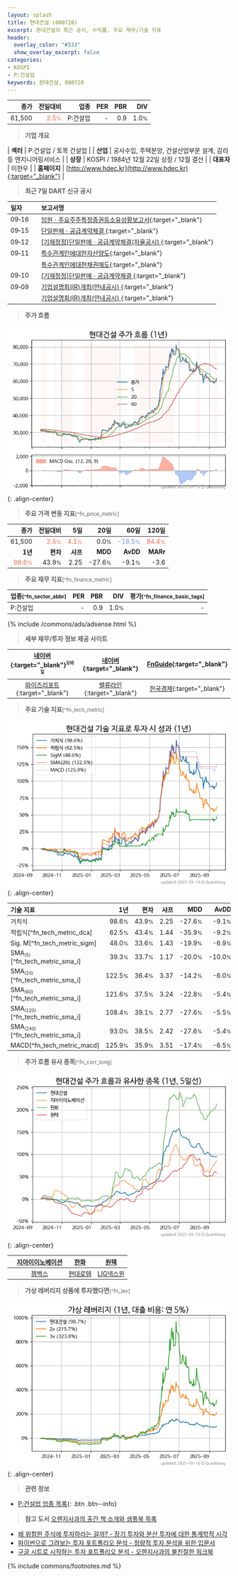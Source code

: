 ```yaml
---
layout: splash
title: 현대건설 (000720)
excerpt: 현대건설의 최근 공시, 수익률, 주요 재무/기술 지표
header:
  overlay_color: "#333"
  show_overlay_excerpt: false
categories:
- KOSPI
- P:건설업
keywords: 현대건설, 000720
---
```


| **종가** | **전일대비** | **업종** | **PER** | **PBR** | **DIV** |
| -------: | -----------: | -------: | ------: | ------: | ------: |
| 61,500 | <span style="color: tomato">2.5<small>%</small></span> | P:건설업 | - | 0.9 | 1.0<small>%</small> |

<!-- more -->


> **기업 개요**<a id="company"></a>

| <span style="white-space:nowrap;">**섹터**</span> | P:건설업 / 토목 건설업 |
| <span style="white-space:nowrap;">**산업**</span> | 공사수입, 주택분양, 건설산업부문 설계, 감리 등 엔지니어링서비스 |
| <span style="white-space:nowrap;">**상장**</span> | KOSPI / 1984년 12월 22일 상장 / 12월 결산 |
| <span style="white-space:nowrap;">**대표자**</span> | 이한우 |
| <span style="white-space:nowrap;">**홈페이지**</span> | [http://www.hdec.kr](http://www.hdec.kr){:target="_blank"} |


> **최근 7일 DART 신규 공시**<a id="dart"></a>

| **일자** |      | **보고서명** |
| :------- | :--- | :----------- |
| 09&#x2011;16 | | [임원ㆍ주요주주특정증권등소유상황보고서](https://dart.fss.or.kr/dsaf001/main.do?rcpNo=20250916000104){:target="_blank"} |
| 09&#x2011;15 | | [단일판매ㆍ공급계약체결              ](https://dart.fss.or.kr/dsaf001/main.do?rcpNo=20250915800004){:target="_blank"} |
| 09&#x2011;12 | | [[기재정정]단일판매ㆍ공급계약체결(자율공시)              ](https://dart.fss.or.kr/dsaf001/main.do?rcpNo=20250912800544){:target="_blank"} |
| 09&#x2011;11 | | [특수관계인에대한자산양도](https://dart.fss.or.kr/dsaf001/main.do?rcpNo=20250911000461){:target="_blank"} |
|  | | [특수관계인에대한채권매도](https://dart.fss.or.kr/dsaf001/main.do?rcpNo=20250911000308){:target="_blank"} |
| 09&#x2011;10 | | [[기재정정]단일판매ㆍ공급계약체결              ](https://dart.fss.or.kr/dsaf001/main.do?rcpNo=20250910800087){:target="_blank"} |
| 09&#x2011;09 | | [기업설명회(IR)개최(안내공시)              ](https://dart.fss.or.kr/dsaf001/main.do?rcpNo=20250909800231){:target="_blank"} |
|  | | [기업설명회(IR)개최(안내공시)              ](https://dart.fss.or.kr/dsaf001/main.do?rcpNo=20250909800230){:target="_blank"} |


> **주가 흐름**<a id="price"></a>

![000720](/stock/images/000720.png){: .align-center}


> **주요 가격 변동 지표**<small>[^fn_price_metric]</small>

| **종가** | **전일대비** | **5일** | **20일** | **60일** | **120일** |
| -------: | -----------: | ------: | -------: | -------: | --------: |
| 61,500 | <span style="color: tomato">2.5<small>%</small></span> | <span style="color: tomato">4.1<small>%</small></span> | 0.0<small>%</small> | <span style="color: cornflowerblue">-18.5<small>%</small></span> | <span style="color: tomato">84.4<small>%</small></span> |
| **1년** | **편차** | **샤프** | **MDD** | **AvDD** | **MARr** |
| <span style="color: tomato">98.6<small>%</small></span> | 43.9<small>%</small> | 2.25 | -27.6<small>%</small> | -9.1<small>%</small> | -3.6 |


> **주요 재무 지표**<small>[^fn_finance_metric]</small>

| **업종**<small>[^fn_sector_abbr]</small> | **PER** | **PBR** | **DIV** | **평가**<small>[^fn_finance_basic_tags]</small> |
| :--------------------------------------- | ------: | ------: | ------: | ----------------------------------------------: |
| P:건설업 | - | 0.9 | 1.0<small>%</small> | - |



{% include /commons/ads/adsense.html %}

> **세부 재무/투자 정보 제공 사이트**

| [네이버](https://m.stock.naver.com/domestic/stock/000720/finance/summary){:target="_blank"}<sup><small>모바일</small></sup> | [네이버](https://finance.naver.com/item/coinfo.naver?code=000720){:target="_blank"} | [FnGuide](https://comp.fnguide.com/SVO2/ASP/SVD_Invest.asp?gicode=A000720&MenuYn=Y){:target="_blank"} |
| :---: | :---: | :---: |
| [와이즈리포트](https://comp.wisereport.co.kr/company/c1040001.aspx?cmp_cd=000720){:target="_blank"} | [밸류라인](https://www.valueline.co.kr/finance/summary/000720){:target="_blank"} | [한국경제](https://markets.hankyung.com/stock/000720/financial-summary){:target="_blank"} |


> **주요 기술 지표**<small>[^fn_tech_metric]</small>


![000720](/stock/images/000720_tech.png){: .align-center}

| **기술 지표** | **1년** | **편차** | **샤프** | **MDD** | **AvDD** |
| :------------ | ------: | -----------: | -------: | ------: | -------: |
| 거치식 | 98.6<small>%</small> | 43.9<small>%</small> | 2.25 | -27.6<small>%</small> | -9.1<small>%</small> |
| 적립식[^fn_tech_metric_dca] | 62.5<small>%</small> | 43.4<small>%</small> | 1.44 | -35.9<small>%</small> | -9.2<small>%</small> |
| Sig. M[^fn_tech_metric_sigm] | 48.0<small>%</small> | 33.6<small>%</small> | 1.43 | -19.9<small>%</small> | -6.9<small>%</small> |
| SMA<small><sub>(5)</sub></small>[^fn_tech_metric_sma_i] | 39.3<small>%</small> | 33.7<small>%</small> | 1.17 | -20.0<small>%</small> | -10.0<small>%</small> |
| SMA<small><sub>(20)</sub></small>[^fn_tech_metric_sma_i] | 122.5<small>%</small> | 36.4<small>%</small> | 3.37 | -14.2<small>%</small> | -6.0<small>%</small> |
| SMA<small><sub>(60)</sub></small>[^fn_tech_metric_sma_i] | 121.6<small>%</small> | 37.5<small>%</small> | 3.24 | -22.8<small>%</small> | -5.4<small>%</small> |
| SMA<small><sub>(120)</sub></small>[^fn_tech_metric_sma_i] | 108.4<small>%</small> | 39.1<small>%</small> | 2.77 | -27.6<small>%</small> | -5.5<small>%</small> |
| SMA<small><sub>(240)</sub></small>[^fn_tech_metric_sma_i] | 93.0<small>%</small> | 38.5<small>%</small> | 2.42 | -27.6<small>%</small> | -5.4<small>%</small> |
| MACD[^fn_tech_metric_macd] | 125.9<small>%</small> | 35.9<small>%</small> | 3.51 | -17.4<small>%</small> | -6.5<small>%</small> |


> **주가 흐름 유사 종목**<a id="corr"></a><small>[^fn_corr_long]</small>

![000720](/stock/images/000720_corr.png){: .align-center}

|       | [지아이이노베이션](/358570/) | [한화](/000880/) | [원텍](/336570/) |
| :---: | :------------------------------------: | :------------------------------------: | :------------------------------------: |
|       | [젬백스](/082270/) | [현대로템](/064350/) | [LIG넥스원](/079550/) |


> **가상 레버리지 상품에 투자했다면**<a id="2x"></a><small>[^fn_lev]</small>

![000720](/stock/images/000720_2x.png){: .align-center}


> **관련 정보**

- [P:건설업 업종 목록](/stats/sector/kospi_업종_건설업_종목/){: .btn .btn--info}

> **참고 도서** [오렌지사과의 출간 책 소개와 샘플북 목록](https://kongdori.tistory.com/691)

- [왜 위험한 주식에 투자하라는 걸까? - 장기 투자와 분산 투자에 대한 통계학적 시각](https://kongdori.tistory.com/421)
- [파이썬으로 그려보는 투자 포트폴리오 분석  - 정량적 투자 분석을 위한 입문서](https://kongdori.tistory.com/643)
- [구글 시트로 시작하는 투자 포트폴리오 분석 - 오렌지사과의 불친절한 워크북](https://kongdori.tistory.com/449)


{% include commons/footnotes.md %}